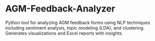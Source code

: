 # AGM-Feedback-Analyzer
Python tool for analyzing AGM feedback forms using NLP techniques including sentiment analysis, topic modeling (LDA), and clustering. Generates visualizations and Excel reports with insights.

